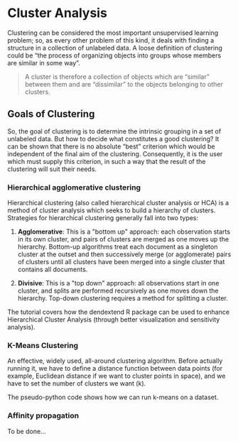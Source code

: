 # Cluster Analysis
Clustering can be considered the most important unsupervised learning problem; so, as every other problem of this kind, it deals with finding a structure in a collection of unlabeled data. A loose definition of clustering could be “the process of organizing objects into groups whose members are similar in some way”. 
> A cluster is therefore a collection of objects which are “similar” between them and are “dissimilar” to the objects belonging to other clusters.


## Goals of Clustering
So, the goal of clustering is to determine the intrinsic grouping in a set of unlabeled data. But how to decide what constitutes a good clustering? 
It can be shown that there is no absolute “best” criterion which would be independent of the final aim of the clustering. Consequently, it is the user which must supply this criterion, in such a way that the result of the clustering will suit their needs.

### Hierarchical agglomerative clustering
Hierarchical clustering (also called hierarchical cluster analysis or HCA) is a method of cluster analysis which seeks to build a hierarchy of clusters. Strategies for hierarchical clustering generally fall into two types:

1. __Agglomerative__: This is a "bottom up" approach: each observation starts in its own cluster, and pairs of clusters are merged as one moves up the hierarchy. Bottom-up algorithms treat each document as a singleton cluster at the outset and then successively merge (or agglomerate) pairs of clusters until all clusters have been merged into a single cluster that contains all documents.

2. __Divisive__: This is a "top down" approach: all observations start in one cluster, and splits are performed recursively as one moves down the hierarchy. Top-down clustering requires a method for splitting a cluster.

The tutorial covers how the dendextend R package can be used to enhance Hierarchical Cluster Analysis (through better visualization and sensitivity analysis).


### K-Means Clustering
An effective, widely used, all-around clustering algorithm. Before actually running it, we have to define a distance function between data points (for example, Euclidean distance if we want to cluster points in space), and we have to set the number of clusters we want (k).

The pseudo-python code shows how we can run k-means on a dataset. 


### Affinity propagation
To be done...

 
